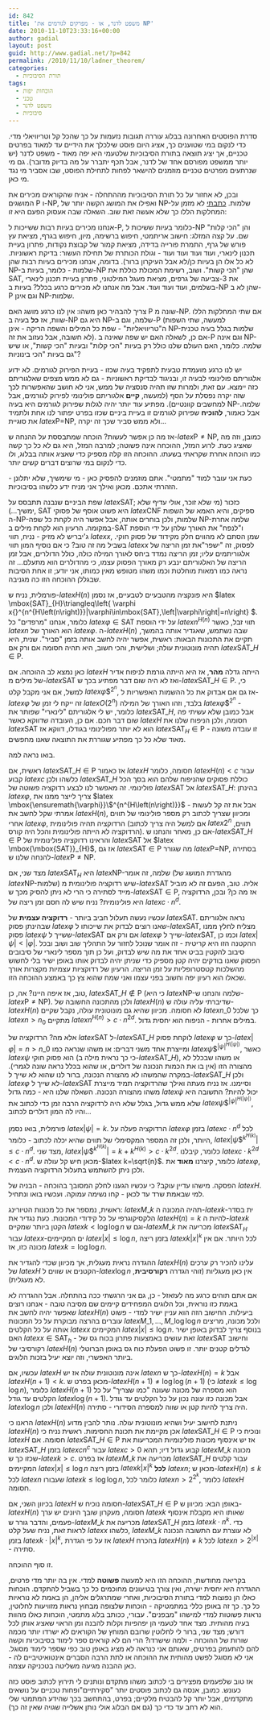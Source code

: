 ```yaml
---
id: 842
title: 'משפט לדנר, או - מפרקים לגורמים את NP'
date: 2010-11-10T23:33:16+00:00
author: gadial
layout: post
guid: http://www.gadial.net/?p=842
permalink: /2010/11/10/ladner_theorem/
categories:
  - תורת הסיבוכיות
tags:
  - הוכחות יפות
  - טכני
  - משפט לדנר
  - סיבוכיות
---
```

סדרת הפוסטים האחרונה בבלוג עוררה תגובות נזעמות על כך שהכל קל וטריוויאלי מדי. כדי לנקום במי שטוענים כך, אציג היום פוסט שילכלך את הידיים עד למאוד בפרטים טכניים, אך יציג תוצאה בתורת הסיבוכיות שלטעמי היא יפה מאוד - משפט לדנר (יש יותר ממשפט מפורסם אחד של לדנר, אבל תכף יתברר על מה בדיוק מדובר). גם מי שנרתעים מפרטים טכניים מוזמנים להישאר לפחות לתחילת הפוסט, שבו אסביר מי נגד מי כאן.

ובכן, לא אחזור על כל תורת הסיבוכיות מההתחלה - אניח שהקוראים מכירים את המושגים P ו-NP, ואפילו את המושג הקשה יותר של NP-שלמות. [כתבתי](http://www.gadial.net/?p=705) לא מזמן על המחלקות הללו כך שלא אעשה זאת שוב. השאלה שבה אעסוק הפעם היא זו:

אנחנו מכירים בעיות רבות ששייכות ל-P, כלומר בעיות ששיכות ל-NP והן "הכי קלות" שם. על קצה המזלג: חישוב אריתמטי, חיפוש ברשימה, מיון, חיפוש בגרף, מציאת עץ פורש של גרף, התמרת פורייה בדידה, מציאת קמור של קבוצת נקודות, פתרון בעיית תכנון לינארי, ועוד ועוד ועוד ועוד - וגולת הכותרת של תחילת העשור: בדיקת ראשוניות. לא כל אלו הן בעיות כן/לא אבל העיקרון ברור). בדומה, אנחנו מכירים בעיות רבות שהן NP-שלמות - כלומר, בעיות ב-NP שהן "הכי קשות". ושוב, רשימת המכולת כוללת את SAT, את 3-צביעה של גרפים, מציאת מעגל המילטוני, פתרון בעיית תכנון לינארי בשלמים, ועוד ועוד ועוד. אבל מה אנחנו לא מכירים כרגע בכלל? בעיות ב-NP שהן לא ב-P וגם אינן NP-שלמות.

צריך להבהיר כאן משהו: אין לנו כרגע מושג האם P שונה מ-NP. אם שתי המחלקות הללו שוות, אז **כל** בעיה ב-NP היא גם NP-שלמה, וגם ב-P (למעשה, שתי השפות ה"טריוויאליות" - שפת כל המילים והשפה הריקה - אינן NP-שלמות בגלל בעיה טכנית לא חשובה, אבל נעזוב את זה). אם כן, לשאלה האם יש שפה שאינה ב-P וגם אינה NP-שלמה. כלומר, האם העולם שלנו כולל רק בעיות "הכי קלות" ובעיות "הכי קשות", או שיש גם בעיות "הכי בינוניות"?

יש לנו כרגע מועמדת טבעית לתפקיד בעיה שכזו - בעיית הפירוק לגורמים. לא ידוע אלגוריתם פולינומי לבעיה זו, ובניגוד לבדיקת ראשוניות - גם לא ממש מצפים שאלגוריתם כזה יימצא. עם זאת, ולמרות שזו תהיה סנסציה של ממש, אני לא חושב שהאפשרות לכך שזה יקרה נפסלת על הסף (למעשה, **קיים** אלגוריתם פולינומי לפירוק לגורמים, אבל למחשבים קוונטיים). מפתיע עוד יותר יהיה לגלות שפירוק לגורמים היא בעיה NP-שלמה. אבל כאמור, **להוכיח** שפירוק לגורמים זו בעיית ביניים שכזו בפרט יפתור לנו אחת ולתמיד את סוגיית $latex \mbox{P=NP}$, ולא ממש סביר שכך זה יקרה&#8230;

אז מה כן אפשר לעשות? הוכחה שמתבססת על ההנחה ש-$latex \mbox{P}\ne\mbox{NP}$, כמובן, וזה מה שאציג כעת. לרוע המזל, ההוכחה אינה פשוטה; למרבה המזל, היא גם לא כל כך קשה כמו הוכחה אחרת שקראתי בשעתו. ההוכחה הזו קלה מספיק כדי שאציג אותה בבלוג, ולו כדי לנקום במי שרוצים דברים קשים יותר.

כעת אני עובר למוד "מתמטי". אתם מוזמנים להפסיק כאן - מי שימשיך, שלא יתלונן - הזהרתי אתכם. מכאן ואילך אני מניח ידע כלשהו בסיבוכיות.

שפת הביניים שנבנה תתבסס על $latex \mbox{SAT}$; כזכור (מי שלא זוכר, אולי עדיף שלא ימשיך&#8230;), SAT היא פשוט אוסף של פסוקי $latex \mbox{CNF}$ ספיקים, והיא האמא של השפות ה-NP-שלמות, ולכן בוחרים אותה, אבל אפשר היה לקחת כל שפה NP-שלמה אחרת במקומה. הרעיון הוא לקחת מילים ב-SAT ו"לנפח" את האורך שלהן על ידי הוספת ג'יבריש לא מזיק - נניח, תווי $latex x$, שמן הסתם לא מהווים חלק מקידוד של פסוק חוקי. בשביל מה זה טוב? כי אם נוסיף המון תווי $latex x$ לפסוק, זה "ישפר"את זמן הריצה של אלגוריתמים עליו; זמן הריצה נמדד ביחס לאורך המילה כולה, כולל הדולרים, אבל זמן הריצה של האלגוריתם ינבע רק מאורך הפסוק עצמו, כי מהדולרים הוא מתעלם&#8230; זה נראה כמו רמאות מוחלטת וכמו משהו מטופש מאין כמותו, אני יודע; זו אחת הסיבות שבגללן ההוכחה הזו כה מגניבה.

פורמלית, נניח ש-$latex H\left(n\right)$ היא פונקציה מהטבעיים לטבעיים, אז נסמן $latex \mbox{SAT}\_{H}\triangleq\left\{ \varphi x{}^{n^{H\left(n\right)}}|\varphi\in\mbox{SAT},\left|\varphi\right|=n\right\} $. כלומר, אנחנו "מרפדים" כל $latex \varphi\in\mbox{SAT}$ על ידי הוספת $latex n^{H\left(n\right)}$ תווי זבל, כאשר $latex n$ הוא האורך של $latex \varphi$. ה-$latex H\left(n\right)$ שבה נשתמש, שאגדיר אותה בהמשך, תקיים את התכונות הבאות: ראשית, אפשר יהיה לחשב אותה בזמן "סביר". שנית, היא תהיה מונוטונית עולה; ושלישית, והכי חשוב, היא תהיה חסומה אם ורק אם $latex \mbox{SAT}\_{H}\in\mbox{P}$.

כאן נמצא לב ההוכחה. אם $latex H$ הייתה גדלה **מהר**, אז היא הייתה גורמת לניפוח אדיר של מילים מ-$latex \mbox{SAT}$ ואז לא היה שום דבר מפתיע בכך ש-$latex \mbox{SAT}\_{H}\in\mbox{P}$. כי, למשל, אם אני מקבל קלט $latex \varphi \$^{2^{n}}$, אז גם אם אבדוק את כל ההשמות האפשריות ל-$latex \varphi$ זה ייקח לי זמן של $latex O\left(2^{n}\right)$ בלבד, וזהו האורך של המילה $latex \varphi \$^{2^{n}}$ - כלומר, יש לי אלגוריתם "לינארי" שפותר את $latex \mbox{SAT}\_{H}$, אבל כמובן שלא עשיתי פה שום דבר חכם. אם כן, העובדה שדווקא כאשר $latex H$ חסומה, ולכן הניפוח שלנו את $latex \mbox{SAT}$ הוא לא יותר מפולינומי בגודלו, דווקא אז $latex \mbox{SAT}_{H}\in\mbox{P}$ - זו עובדה משונה מאוד שלא כל כך מפתיע שגוררת את התוצאה שאנו מחפשים.

בואו נראה למה.

ראשית, אם $latex \mbox{SAT}\_{H}\in\mbox{P}$ אז כאמור $latex H$ חסומה, כלומר $latex H\left(n\right)<c$ עבור קבוע $latex c$ כלשהו ולכן $latex \mbox{SAT}\_{H}$ כוללת פסוקים שהניפוח שלהם הוא בסך הכל פולינומי. זה מאפשר לנו לבצע רדוקציה פשוטה של $latex \mbox{SAT}$ אל $latex \mbox{SAT}\_{H}$: בהינתן $latex \varphi$, צריך לייצר ממנו את $latex \mbox{\ensuremath{\varphi}}\$^{n^{H\left(n\right)}}$ אבל את זה קל לעשות - אמרתי שקל לחשב את $latex H\left(n\right)$, ומכיוון שצריך לכתוב רק מספר פולינומי של תווים אחרי $latex \varphi$, הרדוקציה תהיה פולינומית (אם למשל היה צריך לכתוב $latex 2^{n}$ תווים, הרדוקציה לא הייתה פולינומית והכל היה קורס). אם כן, מאחר והנחנו ש-$latex \mbox{SAT}\_{H}\in\mbox{P}$ והראינו רדוקציה פולינומית של $latex \mbox{SAT}$ אל $latex \mbox{\mbox{SAT}}_{H}$, אז גם $latex \mbox{SAT}\in\mbox{P}$ מה שגורר $latex \mbox{P=NP}$, בסתירה להנחה שלנו ש-$latex \mbox{P}\ne\mbox{NP}$.

מצד שני, אם $latex \mbox{SAT}_{H}$ היא $latex \mbox{NP}$-שלמה, זה אומר (מהגדרת המושג של $latex \mbox{NP}$-שלמות) שיש רדוקציה פולינומית מ-$latex \mbox{SAT}$ אליה. טוב, הפעם זה לא מוביל מייד לסתירה כי הרי לא ניתן להסיק מכך ש-$latex \mbox{SAT}\in\mbox{P}$, אז מה כן? ובכן, הרדוקציה היא פולינומית? נניח שיש לה חסם זמן ריצה של $latex c\cdot n^{d}$.

עכשיו נעשה תעלול חביב ביותר - **רדוקציה עצמית** של $latex \mbox{SAT}$. נראה אלגוריתם שבהינתן פסוק $latex \varphi$ שאנו רוצים לבדוק את שייכותו ל-$latex \mbox{SAT}$, מצליח לחלץ ממנו פסוק $latex \psi$ ששייך ל-$latex \mbox{SAT}$ אם ורק אם $latex \varphi$ שייך ל-$latex \mbox{SAT}$, וכמו כן $latex \left|\psi\right|<\left|\varphi\right|$. ההקטנה הזו היא קריטית - זה אומר שנוכל לחזור על התהליך שוב ושוב ובכל סיבוב להקטין בביט אחד את מה שיש לבדוק, ועל כן תוך מספר לינארי של סיבובים הפסוק שאנו בודקים יהיה קטן מספיק כדי שניתן יהיה לבדוק אותו באופן ישיר בלי לחשוש מהשלכות קטסטרופליות על זמן הריצה. הרעיון של רדוקציות עצמיות מקצרות אורך שכאלו הוא רעיון יפה וחשוב בפני עצמו ואני שמח שהוא צץ כך באמצע ההוכחה הזו.

טוב, אז איפה היינו? אה, כן, $latex \mbox{SAT}\_{H}\notin\mbox{P}$ (כי היא $latex \mbox{NP}$-שלמה והנחנו ש-$latex \mbox{P}\ne\mbox{NP}$). ולכן מהתכונה החשובה של $latex H\left(n\right)$ שדיברתי עליה עולה ש-$latex H\left(n\right)$ לא חסומה. מכיוון שהיא גם מונוטונית עולה, נקבל שקיים $latex n\_{0}$ כך שלכל $latex n>n_{0}$ מתקיים $latex n^{H\left(n\right)}>c\cdot n^{2d}$. במילים אחרות - הניפוח הוא יחסית גדול.

אלא מה? הרדוקציה של $latex \mbox{SAT}$ ל-$latex \mbox{SAT}\_{H}$ לוקחת פסוק $latex \varphi$ כך ש-$latex \left|\varphi\right|=n>n\_{0}$ ומייצרת אחד משני דברים: או משהו שנראה כמו $latex \psi \$^{\left|\psi\right|^{H\left(\left|\psi\right|\right)}}$, כאשר $latex \psi$ הוא פסוק חוקי (כי כך נראית מילה ב-$latex \mbox{SAT}\_{H}$), או משהו שבכלל לא מהצורה הזו (אין בו את הכמות הנכונה של דולרים, או שהוא בכלל נראה שונה לגמרי). במקרה שהמשהו לא מהצורה הנכונה, ברור לנו שהוא לא שייך ל-$latex \mbox{SAT}\_{H}$ ולכן $latex \varphi$ לא שייך ל-$latex \mbox{SAT}$ וסיימנו. אז נניח מעתה ואילך שהרדוקציה תמיד מייצרת משהו מהצורה הנכונה. השאלה שלנו היא - כמה גדול $latex \psi$ יכול להיות? התשובה היא שלא ממש גדול, בגלל שלא היה לרדוקציה הרבה זמן כדי לכתוב את $latex \psi \$^{\left|\psi\right|^{H\left(\left|\psi\right|\right)}}$, והיו לה המון דולרים לכתוב&#8230;

פורמלית, בואו נסמן $latex \left|\psi\right|=k$. הרדוקציה פעלה על $latex \varphi$ בזמן $latex c\cdot n^{d}$ לכל היותר, ולכן זה המספר המקסימלי של תווים שהיא יכלה לכתוב - כלומר, $latex \left|\psi \$^{k^{H\left(k\right)}}\right|\le c\cdot n^{d}$. מצד שני, $latex \left|\psi \$^{k^{H\left(k\right)}}\right|=k+k^{H\left(k\right)}>c\cdot k^{2d}$. כלומר, קיבלנו $latex c\cdot k^{2d}<c\cdot n^{d}$. מכאן חיש קל עולה ש-$latex k=\sqrt{n}$. כלומר, קיצרנו **מאוד** את $latex \varphi$, ולכן ניתן להשתמש בתעלול הרדוקציה העצמית.

הפסקה. מישהו עדיין עוקב? כי עכשיו הגענו לחלק המסובך בהוכחה - הבניה של $latex H$. למי שבאמת שרד עד לכאן - קחו נשימה עמוקה. ועכשיו בואו ונתחיל.

ראשית, נמספר את כל מכונות הטיורינג: $latex M\_{k}$ תהיה המכונה ה-$latex k$-ית בסדר הלקסיקוגרפי על כל קידודי המכונות. כעת נגדיר את $latex H\left(n\right)=k$ להיות ה-$latex k$ הקטן ביותר שמקיים $latex k<\log\log n$ וגם ש-$latex M\_{k}$ מכריעה את $latex \mbox{SAT}_{H}$ עבור $latex x$-ים המקיימים $latex \left|x\right|\le\log n$, בזמן ריצה $latex k\left|x\right|^{k}$ לכל היותר. אם אין מכונה כזו, אז $latex k=\log\log n$.

ההגדרה נראית מעגלית, אך מכיוון שכדי להגדיר את $latex H\left(n\right)$ עלינו להכיר רק ערכים של $latex H$ הקטנים או שווים ל-$latex \log n$ אין כאן מעגליות (זוהי הגדרה **רקורסיבית**, לא מעגלית).

אם אתם תוהים כרגע מה לעזאזל - כן, גם אני הרגשתי ככה בהתחלה. אבל ההגדרה לא באמת כזו נוראית, וכל הלוגים המפחידים קיימים שם מסיבה טובה - אנחנו רוצים שאפשר יהיה לחשב את $latex H\left(n\right)$ ביעילות. החישוב הזה הוא עניין ישיר למדי - פשוט עוברים בהרצה מבוקרת על כל המכונות $latex M\_{1},\dots,M\_{\log\log n}$ ולכל מכונה, מריצים אותה על כל הקלטים $latex x$ המקיימים $latex \left|x\right|\le\log n$. בנוסף צריך לבדוק באופן ישיר האם $latex x\in\mbox{SAT}_{h}$ - זאת עושים באמצעות פתרון בכוח גס של $latex \mbox{SAT}$ וחישוב רקורסיבי של $latex H\left(n\right)$ לגדלים קטנים יותר. זו פשוט הפעלת כוח גס באופן הברוטלי ביותר האפשרי, וזה יוצא יעיל בזכות הלוגים.

עכשיו, אם $latex H$ אינה מונוטונית עולה אז יש $latex n$ כך ש-$latex H\left(n\right)=k$ אבל $latex H\left(n+1\right)<k$. מכאן בפרט ש-$latex H\left(n+1\right)\ne\log\log\left(n+1\right)$ (כי $latex k\le\log\log n$), כלומר $latex H\left(n+1\right)$ הוא מספרה של מכונה שעונה "כמו שצריך" על כל הקלטים עד גודל $latex \log\left(n+1\right)$. אבל מכונה כזו עונה נכון על כל הקלטים עד גודל $latex \log n$ ולכן $latex H\left(n\right)$ היה צריך להיות קטן או שווה למספרה הסידורי - סתירה.

הראנו כי $latex H\left(n\right)$ ניתנת לחישוב יעיל ושהיא מונוטונית עולה. נותר להבין מדוע $latex H\left(n\right)$ אכן מקיימת את תכונת החסימות. ראשית נניח כי $latex \mbox{SAT}\_{H}\in\mbox{P}$ ונוכיח כי $latex H$ חסומה. אם $latex \mbox{SAT}\_{H}\in\mbox{P}$ אז יש אינסוף מכונות פולינומיות המכריעות את $latex \mbox{SAT}\_{H}$ בזמן $latex cn^{c}$ עבור $latex c>0$ קבוע גדול דיו; תהא $latex M\_{k}$ מכונה שכזו כך ש-$latex k>c$. אז בפרט $latex M\_{k}$ מכריעה את $latex \mbox{SAT}\_{H}$ עבור קלטים המקיימים $latex \left|x\right|\le\log n$ בזמן ריצה $latex k\left|x\right|^{k}$ **לכל** $latex n$; מכאן ש-$latex H\left(n\right)\le k$ לכל $latex n$ שעבורו $latex k\le\log\log n$, כלומר לכל $latex n>2^{2^{k}}$, כלומר $latex H$ חסומה.

בכיוון השני, אם $latex H$ חסומה נוכיח ש-$latex \mbox{SAT}\_{H}\in\mbox{P}$ באופן הבא: מכיוון ש-$latex H\left(n\right)$ חסומה, מעקרון שובך היונים יש ערך $latex k$ שאותו היא מקבלת אינסוף פעמים, והדבר גורר ש-$latex M\_{k}$ מכריעה את $latex \mbox{SAT}\_{H}$ בזמן $latex k\cdot n^{k}$. כדי לראות זאת, נניח שעל קלט $latex x$ כלשהו, $latex M\_{k}$ לא עוצרת עם התשובה הנכונה בזמן $latex k\cdot\left|x\right|^{k}$, אז על פי הגדרת $latex H$ בהכרח $latex H\left(n\right)\ne k$ לכל $latex n>2^{\left|x\right|}$ - סתירה.

זו סוף ההוכחה.

בקריאה מחודשת, ההוכחה הזו היא למעשה **פשוטה** למדי. אין בה יותר מדי פרטים, ההגדרה היא יחסית ישירה, ואין צורך בטיעונים מחוכמים כל כך בשביל להתקדם. הוכחות כאלו הן נפוצות למדי בתורת הסיבוכיות, ואחרי שמתרגלים אליהן, הן באמת לא נוראיות כל כך. כך זה באופן כללי במתמטיקה - הוכחות שלצופה מבחוץ נראות מזוויעות לחלוטין, נראות פשוטות למדי למישהו "מבפנים". עבורי, ככותב בלוג מתמטי, הוכחות כאלו מהוות בעיה מהותית. מצד אחד לטעמי הן יפהפיות וקלות להבנה ומן הראוי שאציג אותן לכל דורש; מצד שני, ברור לי לחלוטין שרובם המוחץ של הקוראים לא ישרדו יותר מכמה שורות של ההוכחה - ולמה שישרדו? הרי הם לא קוראים ספר לימוד בסיבוכיות וקשה להם להתעמק בפרטים, שאותם אני כנראה לא מציג באופן טוב כפי שספר לימוד מסוגל. אני לא מסוגל לפשט מהותית את ההוכחה או לתת הרבה הסברים אינטואיטיביים לה - כאן ההבנה מגיעה משליטה בטכניקה עצמה.

אז טוב שלפעמים מפצירים בי לכתוב משהו מתקדם ונותנים לי תירוץ לכתוב פוסט כזה כעונש. כמובן, אנסה גם לכתוב פוסטים יותר "סקירתיים"ופחות טכניים על נושאים מתקדמים, אבל יותר קל להבטיח מלקיים; בפרט, בהתחשב בכך שהידע המתמטי שלי הוא לא רחב עד כדי כך (גם אם הבלוג אולי נותן אשלייה שגויה שאין זה כך).